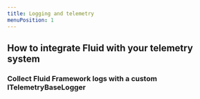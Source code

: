 ```yaml
---
title: Logging and telemetry
menuPosition: 1
---
```


## How to integrate Fluid with your telemetry system

### Collect Fluid Framework logs with a custom ITelemetryBaseLogger
